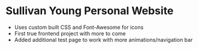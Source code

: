 # Sullivan Young Personal Website

- Uses custom built CSS and Font-Awesome for icons
- First true frontend project with more to come
- Added additional test page to work with more animations/navigation bar
